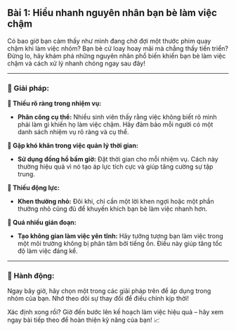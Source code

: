 ## Bài 1: Hiểu nhanh nguyên nhân bạn bè làm việc chậm

Có bao giờ bạn cảm thấy như mình đang chờ đợi một thước phim quay chậm khi làm việc nhóm? Bạn bè cứ loay hoay mãi mà chẳng thấy tiến triển? Đừng lo, hãy khám phá những nguyên nhân phổ biến khiến bạn bè làm việc chậm và cách xử lý nhanh chóng ngay sau đây!

---

### 📌 Giải pháp:

**🔹 Thiếu rõ ràng trong nhiệm vụ:**
- **Phân công cụ thể:** Nhiều sinh viên thấy rằng việc không biết rõ mình phải làm gì khiến họ làm việc chậm. Hãy đảm bảo mỗi người có một danh sách nhiệm vụ rõ ràng và cụ thể.

**🔹 Gặp khó khăn trong việc quản lý thời gian:**
- **Sử dụng đồng hồ bấm giờ:** Đặt thời gian cho mỗi nhiệm vụ. Cách này thường hiệu quả vì nó tạo áp lực tích cực và giúp tăng cường sự tập trung.

**🔹 Thiếu động lực:**
- **Khen thưởng nhỏ:** Đôi khi, chỉ cần một lời khen ngợi hoặc một phần thưởng nhỏ cũng đủ để khuyến khích bạn bè làm việc nhanh hơn.

**🔹 Quá nhiều gián đoạn:**
- **Tạo không gian làm việc yên tĩnh:** Hãy tưởng tượng bạn làm việc trong một môi trường không bị phân tâm bởi tiếng ồn. Điều này giúp tăng tốc độ làm việc đáng kể.

---

### 🚀 Hành động:

Ngay bây giờ, hãy chọn một trong các giải pháp trên để áp dụng trong nhóm của bạn. Nhớ theo dõi sự thay đổi để điều chỉnh kịp thời!

Xác định xong rồi? Giờ đến bước lên kế hoạch làm việc hiệu quả – hãy xem ngay bài tiếp theo để hoàn thiện kỹ năng của bạn! 📈